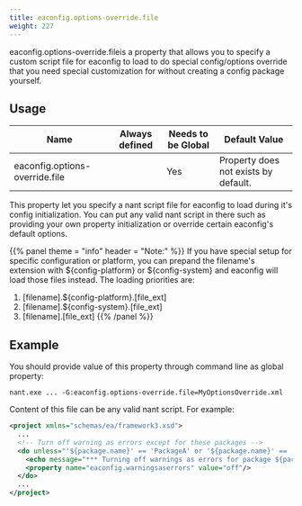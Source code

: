 ```yaml
---
title: eaconfig.options-override.file
weight: 227
---
```


eaconfig.options-override.fileis a property that allows you to specify a custom script file for eaconfig to load to do special config/options override that you need special customization for without creating a config package yourself.

<a name="Usage"></a>
## Usage ##

Name |Always defined |Needs to be Global |Default Value |
--- |--- |--- |--- |
| eaconfig.options-override.file |  | Yes | Property does not exists by default. |

This property let you specify a nant script file for eaconfig to load during it&#39;s config initialization.  You can put any
valid nant script in there such as providing your own property initialization or override certain eaconfig&#39;s default options.


{{% panel theme = "info" header = "Note:" %}}
If you have special setup for specific configuration or platform, you can prepand the filename&#39;s extension with ${config-platform} or
${config-system} and eaconfig will load those files instead. The loading priorities are:

 1. [filename].${config-platform}.[file_ext]
 2. [filename].${config-system}.[file_ext]
 3. [filename].[file_ext]
{{% /panel %}}
<a name="Example"></a>
## Example ##

You should provide value of this property through command line as global property:


```
nant.exe ... -G:eaconfig.options-override.file=MyOptionsOverride.xml
```
Content of this file can be any valid nant script.  For example:


```xml
<project xmlns="schemas/ea/framework3.xsd">
  ...
  <!-- Turn off warning as errors except for these packages -->
  <do unless="'${package.name}' == 'PackageA' or '${package.name}' == 'PackageB'">
    <echo message="*** Turning off warnings as errors for package ${package.name}"/>
    <property name="eaconfig.warningsaserrors" value="off"/>
  </do>
  ...
</project>
```
